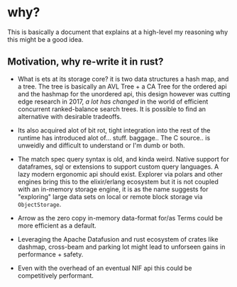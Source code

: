 # why?

This is basically a document that explains at a high-level my reasoning why this might be a good idea.

## Motivation, why re-write it in rust?

- What is ets at its storage core? it is two data structures a hash map, and a tree. The tree is basically an AVL Tree + a CA Tree for the ordered api and the hashmap for the unordered api, this design however was cutting edge research in 2017, _a lot has changed_ in the world of efficient concurrent ranked-balance search trees. It is possible to find an alternative with desirable tradeoffs.

- Its also acquired alot of bit rot, tight integration into the rest of the runtime has introduced alot of... stuff. baggage.. The C source.. is unweidly and difficult to understand or I'm dumb or both.

- The match spec query syntax is old, and kinda weird. Native support for dataframes, sql or extensions to support custom query languages. A lazy modern ergonomic api should exist. Explorer via polars and other engines bring this to the elixir/erlang ecosystem but it is not coupled with an in-memory storage engine, it is as the name suggests for "exploring" large data sets on local or remote block storage via `ObjectStorage`.

- Arrow as the zero copy in-memory data-format for/as Terms could be more efficient as a default.

- Leveraging the Apache Datafusion and rust ecosystem of crates like dashmap, cross-beam and parking lot might lead to unforseen gains in performance + safety.

- Even with the overhead of an eventual NIF api this could be competitively performant.

